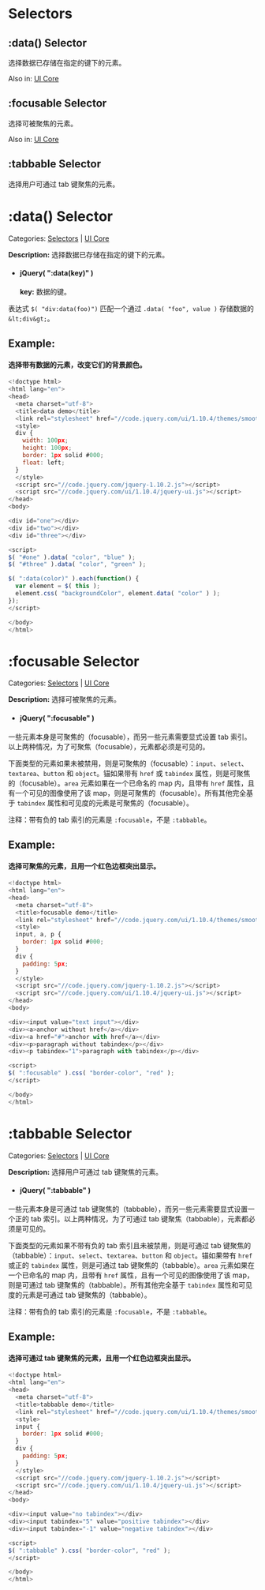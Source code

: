 # Selectors

## :data() Selector

选择数据已存储在指定的键下的元素。

Also in: [UI Core](http://www.css88.com/jquery-ui-api/category/ui-core/ "View all posts in UI Core")

## :focusable Selector

选择可被聚焦的元素。

Also in: [UI Core](http://www.css88.com/jquery-ui-api/category/ui-core/ "View all posts in UI Core")

## :tabbable Selector

选择用户可通过 tab 键聚焦的元素。

# :data() Selector

Categories: [Selectors](http://www.css88.com/jquery-ui-api/category/selectors/ "View all posts in Selectors") | [UI Core](http://www.css88.com/jquery-ui-api/category/ui-core/ "View all posts in UI Core")

**Description:** 选择数据已存储在指定的键下的元素。

*   #### jQuery( ":data(key)" )

    **key:** 数据的键。

表达式 `$( "div:data(foo)")` 匹配一个通过 `.data( "foo", value )` 存储数据的 `&lt;div&gt;`。

## Example:

#### 选择带有数据的元素，改变它们的背景颜色。

```js
<!doctype html>
<html lang="en">
<head>
  <meta charset="utf-8">
  <title>data demo</title>
  <link rel="stylesheet" href="//code.jquery.com/ui/1.10.4/themes/smoothness/jquery-ui.css">
  <style>
  div {
    width: 100px;
    height: 100px;
    border: 1px solid #000;
    float: left;
  }
  </style>
  <script src="//code.jquery.com/jquery-1.10.2.js"></script>
  <script src="//code.jquery.com/ui/1.10.4/jquery-ui.js"></script>
</head>
<body>

<div id="one"></div>
<div id="two"></div>
<div id="three"></div>

<script>
$( "#one" ).data( "color", "blue" );
$( "#three" ).data( "color", "green" );

$( ":data(color)" ).each(function() {
  var element = $( this );
  element.css( "backgroundColor", element.data( "color" ) );
});
</script>

</body>
</html> 
```

# :focusable Selector

Categories: [Selectors](http://www.css88.com/jquery-ui-api/category/selectors/ "View all posts in Selectors") | [UI Core](http://www.css88.com/jquery-ui-api/category/ui-core/ "View all posts in UI Core")

**Description:** 选择可被聚焦的元素。

*   #### jQuery( ":focusable" )

一些元素本身是可聚焦的（focusable），而另一些元素需要显式设置 tab 索引。以上两种情况，为了可聚焦（focusable），元素都必须是可见的。

下面类型的元素如果未被禁用，则是可聚焦的（focusable）：`input`、`select`、`textarea`、`button` 和 `object`。锚如果带有 `href` 或 `tabindex` 属性，则是可聚焦的（focusable）。`area` 元素如果在一个已命名的 map 内，且带有 `href` 属性，且有一个可见的图像使用了该 map，则是可聚焦的（focusable）。所有其他完全基于 `tabindex` 属性和可见度的元素是可聚焦的（focusable）。

注释：带有负的 tab 索引的元素是 `:focusable`，不是 `:tabbable`。

## Example:

#### 选择可聚焦的元素，且用一个红色边框突出显示。

```js
<!doctype html>
<html lang="en">
<head>
  <meta charset="utf-8">
  <title>focusable demo</title>
  <link rel="stylesheet" href="//code.jquery.com/ui/1.10.4/themes/smoothness/jquery-ui.css">
  <style>
  input, a, p {
    border: 1px solid #000;
  }
  div {
    padding: 5px;
  }
  </style>
  <script src="//code.jquery.com/jquery-1.10.2.js"></script>
  <script src="//code.jquery.com/ui/1.10.4/jquery-ui.js"></script>
</head>
<body>

<div><input value="text input"></div>
<div><a>anchor without href</a></div>
<div><a href="#">anchor with href</a></div>
<div><p>paragraph without tabindex</p></div>
<div><p tabindex="1">paragraph with tabindex</p></div>

<script>
$( ":focusable" ).css( "border-color", "red" );
</script>

</body>
</html> 
```

# :tabbable Selector

Categories: [Selectors](http://www.css88.com/jquery-ui-api/category/selectors/ "View all posts in Selectors") | [UI Core](http://www.css88.com/jquery-ui-api/category/ui-core/ "View all posts in UI Core")

**Description:** 选择用户可通过 tab 键聚焦的元素。

*   #### jQuery( ":tabbable" )

一些元素本身是可通过 tab 键聚焦的（tabbable），而另一些元素需要显式设置一个正的 tab 索引。以上两种情况，为了可通过 tab 键聚焦（tabbable），元素都必须是可见的。

下面类型的元素如果不带有负的 tab 索引且未被禁用，则是可通过 tab 键聚焦的（tabbable）：`input`、`select`、`textarea`、`button` 和 `object`。锚如果带有 `href` 或正的 `tabindex` 属性，则是可通过 tab 键聚焦的（tabbable）。`area` 元素如果在一个已命名的 map 内，且带有 `href` 属性，且有一个可见的图像使用了该 map，则是可通过 tab 键聚焦的（tabbable）。所有其他完全基于 `tabindex` 属性和可见度的元素是可通过 tab 键聚焦的（tabbable）。

注释：带有负的 tab 索引的元素是 `:focusable`，不是 `:tabbable`。

## Example:

#### 选择可通过 tab 键聚焦的元素，且用一个红色边框突出显示。

```js
<!doctype html>
<html lang="en">
<head>
  <meta charset="utf-8">
  <title>tabbable demo</title>
  <link rel="stylesheet" href="//code.jquery.com/ui/1.10.4/themes/smoothness/jquery-ui.css">
  <style>
  input {
    border: 1px solid #000;
  }
  div {
    padding: 5px;
  }
  </style>
  <script src="//code.jquery.com/jquery-1.10.2.js"></script>
  <script src="//code.jquery.com/ui/1.10.4/jquery-ui.js"></script>
</head>
<body>

<div><input value="no tabindex"></div>
<div><input tabindex="5" value="positive tabindex"></div>
<div><input tabindex="-1" value="negative tabindex"></div>

<script>
$( ":tabbable" ).css( "border-color", "red" );
</script>

</body>
</html> 
```